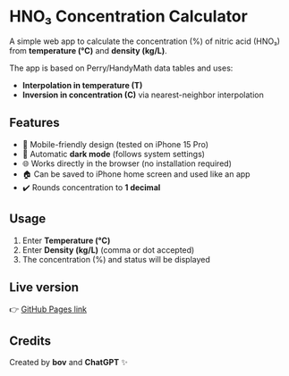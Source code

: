 # HNO₃ Concentration Calculator

A simple web app to calculate the concentration (%) of nitric acid (HNO₃) from **temperature (°C)** and **density (kg/L)**.

The app is based on Perry/HandyMath data tables and uses:
- **Interpolation in temperature (T)**
- **Inversion in concentration (C)** via nearest-neighbor interpolation

## Features
- 📱 Mobile-friendly design (tested on iPhone 15 Pro)
- 🌙 Automatic **dark mode** (follows system settings)
- 🌐 Works directly in the browser (no installation required)
- 🏠 Can be saved to iPhone home screen and used like an app
- ✔️ Rounds concentration to **1 decimal**

## Usage
1. Enter **Temperature (°C)**  
2. Enter **Density (kg/L)** (comma or dot accepted)   
3. The concentration (%) and status will be displayed

## Live version
👉 [GitHub Pages link](https://enbov.github.io/hno3-kalkylator/)

## Credits
Created by **bov** and **ChatGPT** ✨
